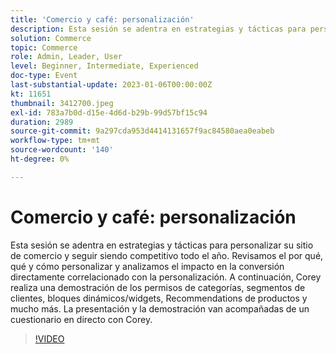 ```yaml
---
title: 'Comercio y café: personalización'
description: Esta sesión se adentra en estrategias y tácticas para personalizar su sitio de comercio y seguir siendo competitivo todo el año. Revisamos el por qué, qué y cómo personalizar y analizamos el impacto en la conversión directamente correlacionado con la personalización. A continuación, Corey realiza una demostración de los permisos de categorías, segmentos de clientes, bloques dinámicos/widgets, Recommendations de productos y mucho más. La presentación y la demostración van acompañadas de un cuestionario en directo con Corey.
solution: Commerce
topic: Commerce
role: Admin, Leader, User
level: Beginner, Intermediate, Experienced
doc-type: Event
last-substantial-update: 2023-01-06T00:00:00Z
kt: 11651
thumbnail: 3412700.jpeg
exl-id: 783a7b0d-d15e-4d6d-b29b-99d57bf15c94
duration: 2989
source-git-commit: 9a297cda953d4414131657f9ac84580aea0eabeb
workflow-type: tm+mt
source-wordcount: '140'
ht-degree: 0%

---
```


# Comercio y café: personalización

Esta sesión se adentra en estrategias y tácticas para personalizar su sitio de comercio y seguir siendo competitivo todo el año. Revisamos el por qué, qué y cómo personalizar y analizamos el impacto en la conversión directamente correlacionado con la personalización. A continuación, Corey realiza una demostración de los permisos de categorías, segmentos de clientes, bloques dinámicos/widgets, Recommendations de productos y mucho más. La presentación y la demostración van acompañadas de un cuestionario en directo con Corey.

>[!VIDEO](https://video.tv.adobe.com/v/3412700/?quality=12&learn=on)
